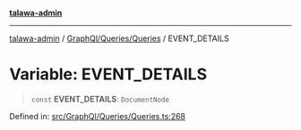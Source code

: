 [**talawa-admin**](../../../../README.md)

***

[talawa-admin](../../../../README.md) / [GraphQl/Queries/Queries](../README.md) / EVENT\_DETAILS

# Variable: EVENT\_DETAILS

> `const` **EVENT\_DETAILS**: `DocumentNode`

Defined in: [src/GraphQl/Queries/Queries.ts:268](https://github.com/bint-Eve/talawa-admin/blob/bb9ac170c0ec806cc5423650a66bbe110c3af5d9/src/GraphQl/Queries/Queries.ts#L268)

